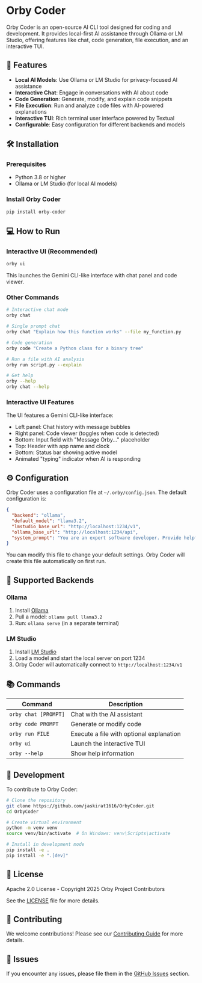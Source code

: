 # Orby Coder

Orby Coder is an open-source AI CLI tool designed for coding and development. It provides local-first AI assistance through Ollama or LM Studio, offering features like chat, code generation, file execution, and an interactive TUI.

## 🚀 Features

- **Local AI Models**: Use Ollama or LM Studio for privacy-focused AI assistance
- **Interactive Chat**: Engage in conversations with AI about code
- **Code Generation**: Generate, modify, and explain code snippets
- **File Execution**: Run and analyze code files with AI-powered explanations
- **Interactive TUI**: Rich terminal user interface powered by Textual
- **Configurable**: Easy configuration for different backends and models

## 🛠️ Installation

### Prerequisites

- Python 3.8 or higher
- Ollama or LM Studio (for local AI models)

### Install Orby Coder

```bash
pip install orby-coder
```

## 💻 How to Run

### Interactive UI (Recommended)
```bash
orby ui
```
This launches the Gemini CLI-like interface with chat panel and code viewer.

### Other Commands
```bash
# Interactive chat mode
orby chat

# Single prompt chat
orby chat "Explain how this function works" --file my_function.py

# Code generation
orby code "Create a Python class for a binary tree"

# Run a file with AI analysis
orby run script.py --explain

# Get help
orby --help
orby chat --help
```

### Interactive UI Features

The UI features a Gemini CLI-like interface:
- Left panel: Chat history with message bubbles
- Right panel: Code viewer (toggles when code is detected)
- Bottom: Input field with "Message Orby..." placeholder
- Top: Header with app name and clock
- Bottom: Status bar showing active model
- Animated "typing" indicator when AI is responding

## ⚙️ Configuration

Orby Coder uses a configuration file at `~/.orby/config.json`. The default configuration is:

```json
{
  "backend": "ollama",
  "default_model": "llama3.2",
  "lmstudio_base_url": "http://localhost:1234/v1",
  "ollama_base_url": "http://localhost:1234/api",
  "system_prompt": "You are an expert software developer. Provide helpful and accurate coding assistance."
}
```

You can modify this file to change your default settings. Orby Coder will create this file automatically on first run.

## 🤖 Supported Backends

### Ollama
1. Install [Ollama](https://ollama.com/)
2. Pull a model: `ollama pull llama3.2`
3. Run: `ollama serve` (in a separate terminal)

### LM Studio
1. Install [LM Studio](https://lmstudio.ai/)
2. Load a model and start the local server on port 1234
3. Orby Coder will automatically connect to `http://localhost:1234/v1`

## 📚 Commands

| Command | Description |
|--------|-------------|
| `orby chat [PROMPT]` | Chat with the AI assistant |
| `orby code PROMPT` | Generate or modify code |
| `orby run FILE` | Execute a file with optional explanation |
| `orby ui` | Launch the interactive TUI |
| `orby --help` | Show help information |

## 🔧 Development

To contribute to Orby Coder:

```bash
# Clone the repository
git clone https://github.com/jaskirat1616/OrbyCoder.git
cd OrbyCoder

# Create virtual environment
python -m venv venv
source venv/bin/activate  # On Windows: venv\Scripts\activate

# Install in development mode
pip install -e .
pip install -e ".[dev]"
```

## 📄 License

Apache 2.0 License - Copyright 2025 Orby Project Contributors

See the [LICENSE](LICENSE) file for more details.

## 🤝 Contributing

We welcome contributions! Please see our [Contributing Guide](CONTRIBUTING.md) for more details.

## 🐛 Issues

If you encounter any issues, please file them in the [GitHub Issues](https://github.com/jaskirat1616/OrbyCoder/issues) section.